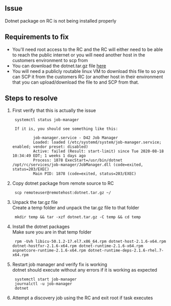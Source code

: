 ## Issue
Dotnet package on RC is not being installed properly

## Requirements to fix
- You'll need root access to the RC and the RC will either need to be able to reach the public internet or you will need another host in the customers environment to scp from
- You can download the dotnet.tar.gz file [here](https://github.com/mw-94/D42-Shared/blob/master/dotnet.tar.gz)
- You will need a publicly routable linux VM to download this file to so you can SCP it from the customers RC (or another host in their environment that you can upload/download the file to and SCP from that.

## Steps to resolve
1. First verify that this is actually the issue

        systemctl status job-manager
        
        If it is, you should see something like this:

                job-manager.service - D42 Job Manager
                Loaded: loaded (/etc/systemd/system/job-manager.service; enabled; vendor preset: disabled)
                Active: failed (Result: start-limit) since Tue 2020-08-18 10:34:49 EDT; 1 weeks 1 days ago
                Process: 1878 ExecStart=/usr/bin/dotnet /opt/rc/services/job-manager/JobManager.dll (code=exited, status=203/EXEC)
                Main PID: 1878 (code=exited, status=203/EXEC)

2. Copy dotnet package from remote source to RC  

        scp remoteuser@remotehost:dotnet.tar.gz ~/

3. Unpack the tar.gz file  
Create a temp folder and unpack the tar.gz file to that folder

        mkdir temp && tar -xzf dotnet.tar.gz -C temp && cd temp

4. Install the dotnet packages  
Make sure you are in that temp folder  

        rpm -Uvh libicu-50.1.2-17.el7.x86_64.rpm dotnet-host-2.1.6-x64.rpm dotnet-hostfxr-2.1.6-x64.rpm dotnet-runtime-2.1.6-x64.rpm aspnetcore-runtime-2.1.6-x64.rpm dotnet-runtime-deps-2.1.6-rhel.7-x64.rpm

5. Restart job manager and verify fix is working  
dotnet should execute without any errors if it is working as expected  

        systemctl start job-manager
        journalctl -u job-manager
        dotnet

6. Attempt a discovery job using the RC and exit root if task executes
